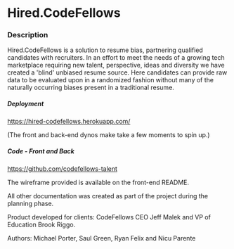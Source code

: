 

# **Hired.CodeFellows**

### Description
Hired.CodeFellows is a solution to resume bias, partnering qualified candidates with recruiters. In an effort to meet the needs of a growing tech marketplace requiring new talent, perspective, ideas and diversity we have created a 'blind' unbiased resume source. Here candidates can provide raw data to be evaluated upon in a randomized fashion without many of the naturally occurring biases present in a traditional resume.

##### Deployment
https://hired-codefellows.herokuapp.com/

(The front and back-end dynos make take a few moments to spin up.)

##### Code - Front and Back
https://github.com/codefellows-talent

The wireframe provided is available on the front-end README. 

All other documentation was created as part of the project during the planning phase.

Product developed for clients: CodeFellows CEO Jeff Malek and VP of Education Brook Riggo.

Authors: Michael Porter, Saul Green, Ryan Felix and Nicu Parente
